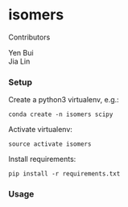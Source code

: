 # isomers

Contributors

Yen Bui </br> 
Jia Lin

### Setup

Create a python3 virtualenv, e.g.:

	conda create -n isomers scipy

Activate virtualenv:

	source activate isomers

Install requirements:

	pip install -r requirements.txt


### Usage

